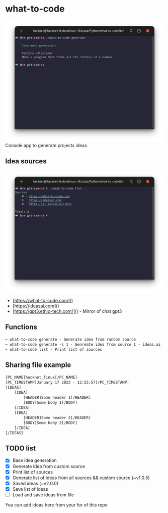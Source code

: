 # what-to-code
![image](docs/imgs/base_generate.png)
Console app to generate projects ideas


## Idea sources
![image](docs/imgs/sources.png)
- [https://what-to-code.com]()
- [https://ideasai.com]()
- [https://gpt3.ethio-tech.com/]() - Mirror of chat gpt3


## Functions
```
~ what-to-code generate - Generate idea from random source
~ what-to-code generate -s 1 - Genreate idea from source 1 - ideas.ai
~ what-to-code list - Print list of sources
```

## Sharing file example
```
[PC_NAME]hacknet_linux[/PC_NAME]
[PC_TIMESTAMP]January 17 2023 - 12:55:57[/PC_TIMESTAMP]
[IDEAS]
    [IDEA]
        [HEADER]Some header 1[/HEADER]
        [BODY]Some body 1[/BODY]
    [/IDEA]
    [IDEA]
        [HEADER]Some header 2[/HEADER]
        [BODY]Some body 2[/BODY]
    [/IDEA]
[/IDEAS]
```

## TODO list
- [x] Base idea generation
- [x] Generate idea from custom source
- [x] Print list of sources
- [x] Generate list of ideas from all sources && custom source (~v1.0.5)
- [x] Saved ideas (~v2.0.0)
- [x] Save list of ideas
- [ ] Load and save ideas from file

You can add ideas here from your for of this repo
